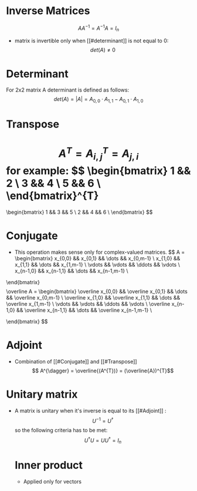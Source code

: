 # Inverse Matrices

$$AA^{-1} = A^{-1}A = I_{n}$$
- matrix is invertible only when [[#determinant]] is not equal to 0: $$det(A) \neq 0$$
# Determinant

For 2x2 matrix A determinant is defined as follows: \
$$det(A) = |A| = A_{0,0} \cdot A_{1,1} - A_{0,1} \cdot A_{1,0}$$
# Transpose

$$ A^{T} = A_{i,j}^T = A_{j,i} $$
for example: 
$$
\begin{bmatrix}
1 && 2 \\
3 && 4 \\
5 && 6 \\
\end{bmatrix}^{T}
=
\begin{bmatrix}
1 && 3 && 5 \\
2 && 4 && 6 \\
\end{bmatrix}
$$
# Conjugate
- This operation makes sense only for complex-valued matrices.
$$
A = 
\begin{bmatrix}
x_{0,0} && x_{0,1} && \dots && x_{0,m-1} \\
x_{1,0} && x_{1,1} && \dots && x_{1,m-1} \\
\vdots && \vdots && \ddots && \vdots \\
x_{n-1,0} && x_{n-1,1} && \dots && x_{n-1,m-1} \\

\end{bmatrix}
$$
$$
\overline A = 
\begin{bmatrix}
\overline x_{0,0} && \overline x_{0,1} && \dots && \overline x_{0,m-1} \\
\overline x_{1,0} && \overline x_{1,1} && \dots && \overline x_{1,m-1} \\
\vdots && \vdots && \ddots && \vdots \\
\overline x_{n-1,0} && \overline x_{n-1,1} && \dots && \overline x_{n-1,m-1} \\

\end{bmatrix}
$$

# Adjoint
- Combination of [[#Conjugate]] and [[#Transpose]]
$$ A^{\dagger} = \overline{(A^{T})} = (\overline{A})^{T}$$

# Unitary matrix
- A matrix is unitary when it's inverse is equal to its [[#Adjoint]] :
  $$ U^{-1} = U^{\dagger}$$ so the following criteria has to be met:
  $$ U^{\dagger}U = UU^{\dagger} = I_{n}$$

  # Inner product
  - Applied only for vectors